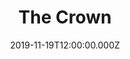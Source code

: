 ---
title: "The Crown"
year: 2016
date: 2019-11-19T12:00:00.000Z
permalink: /almanac/tv/2019-11-19-the-crown/index.html
season: 3
rating: 3
---